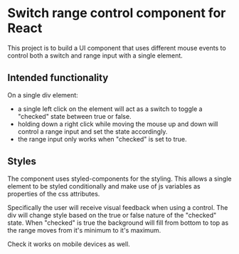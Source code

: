 # Switch range control component for React

This project is to build a UI component that uses different mouse events to control both a switch and range input with a single element.

## Intended functionality
On a single div element:

- a single left click on the element will act as a switch to toggle a "checked" state between true or false.
- holding down a right click while moving the mouse up and down will control a range input and set the state accordingly.
- the range input only works when "checked" is set to true.

## Styles
The component uses styled-components for the styling.  This allows a single element to be styled conditionally and make use of js variables as properties of the css attributes.

Specifically the user will receive visual feedback when using a control.  The div will change style based on the true or false nature of the "checked" state.  When "checked" is true the background will fill from bottom to top as the range moves from it's minimum to it's maximum.




Check it works on mobile devices as well.

